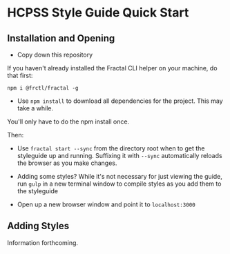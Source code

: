 # HCPSS Style Guide Quick Start

## Installation and Opening

- Copy down this repository

If you haven't already installed the Fractal CLI helper on your machine, do that first:

```shell
npm i @frctl/fractal -g
```

- Use `npm install` to download all dependencies for the project. This may take a while.

You'll only have to do the npm install once.

Then:

- Use `fractal start --sync` from the directory root when to get the styleguide up and running. Suffixing it with `--sync` automatically reloads the browser as you make changes.

- Adding some styles? While it's not necessary for just viewing the guide, run `gulp` in a new terminal window to compile styles as you add them to the styleguide

- Open up a new browser window and point it to `localhost:3000`

## Adding Styles

Information forthcoming.